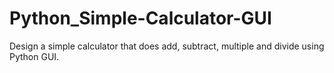 # Python_Simple-Calculator-GUI
Design a simple calculator that does add, subtract, multiple and divide using Python GUI. 
